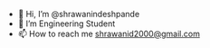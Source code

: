 - 👋 Hi, I’m @shrawanindeshpande
- 👀 I’m Engineering Student
- 📫 How to reach me shrawanid2000@gmail.com

<!---
shrawanindeshpande/shrawanindeshpande is a ✨ special ✨ repository because its `README.md` (this file) appears on your GitHub profile.
You can click the Preview link to take a look at your changes.
--->
